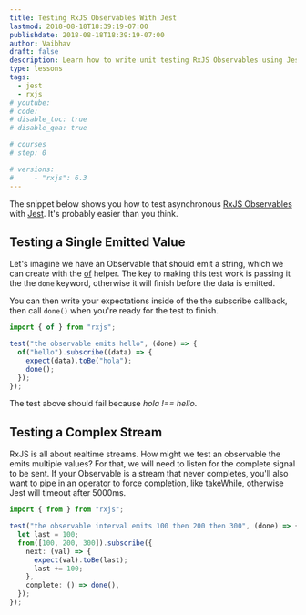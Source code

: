 ```yaml
---
title: Testing RxJS Observables With Jest
lastmod: 2018-08-18T18:39:19-07:00
publishdate: 2018-08-18T18:39:19-07:00
author: Vaibhav
draft: false
description: Learn how to write unit testing RxJS Observables using Jest
type: lessons
tags:
  - jest
  - rxjs
# youtube:
# code:
# disable_toc: true
# disable_qna: true

# courses
# step: 0

# versions:
#     - "rxjs": 6.3
---
```


The snippet below shows you how to test asynchronous [RxJS Observables](http://reactivex.io/rxjs/class/es6/Observable.js~Observable.html) with [Jest](https://facebook.github.io/jest/). It's probably easier than you think.

## Testing a Single Emitted Value

Let's imagine we have an Observable that should emit a string, which we can create with the [of](https://www.learnrxjs.io/operators/creation/of.html) helper. The key to making this test work is passing it the the `done` keyword, otherwise it will finish before the data is emitted.

You can then write your expectations inside of the the subscribe callback, then call `done()` when you're ready for the test to finish.

```typescript
import { of } from "rxjs";

test("the observable emits hello", (done) => {
  of("hello").subscribe((data) => {
    expect(data).toBe("hola");
    done();
  });
});
```

The test above should fail because _hola !== hello_.

## Testing a Complex Stream

RxJS is all about realtime streams. How might we test an observable the emits multiple values? For that, we will need to listen for the complete signal to be sent. If your Observable is a stream that never completes, you'll also want to pipe in an operator to force completion, like [takeWhile](https://www.learnrxjs.io/operators/filtering/takewhile.html), otherwise Jest will timeout after 5000ms.

```typescript
import { from } from "rxjs";

test("the observable interval emits 100 then 200 then 300", (done) => {
  let last = 100;
  from([100, 200, 300]).subscribe({
    next: (val) => {
      expect(val).toBe(last);
      last += 100;
    },
    complete: () => done(),
  });
});
```
